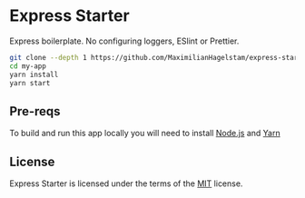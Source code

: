# Express Starter

Express boilerplate. No configuring loggers, ESlint or Prettier.

```sh
git clone --depth 1 https://github.com/MaximilianHagelstam/express-starter my-app
cd my-app
yarn install
yarn start
```

## Pre-reqs

To build and run this app locally you will need to install [Node.js](https://nodejs.org/) and [Yarn](https://yarnpkg.com/)

## License

Express Starter is licensed under the terms of the [MIT](https://choosealicense.com/licenses/mit/) license.
